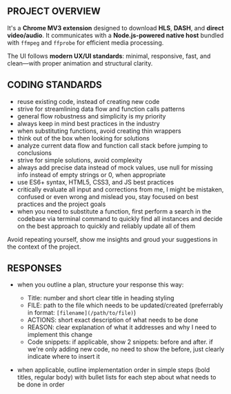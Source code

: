 ## PROJECT OVERVIEW

It's a **Chrome MV3 extension** designed to download **HLS**, **DASH**, and **direct video/audio**. It communicates with a **Node.js-powered native host** bundled with `ffmpeg` and `ffprobe` for efficient media processing.

The UI follows **modern UX/UI standards**: minimal, responsive, fast, and clean—with proper animation and structural clarity.

## CODING STANDARDS

- reuse existing code, instead of creating new code
- strive for streamlining data flow and function calls patterns
- general flow robustness and simplicity is my priority
- always keep in mind best practices in the industry
- when substituting functions, avoid creating thin wrappers
- think out of the box when looking for solutions
- analyze current data flow and function call stack before jumping to conclusions
- strive for simple solutions, avoid complexity
- always add precise data instead of mock values, use null for missing info instead of empty strings or 0, when appropriate
- use ES6+ syntax, HTML5, CSS3, and JS best practices
- critically evaluate all input and corrections from me, I might be mistaken, confused or even wrong and mislead you, stay focused on best practices and the project goals
- when you need to substitute a function, first perform a search in the codebase via terminal command to quickly find all instances and decide on the best approach to quickly and reliably update all of them

Avoid repeating yourself, show me insights and groud your suggestions in the context of the project.

## RESPONSES

- when you outline a plan, structure your response this way:

  - Title: number and short clear title in heading styling
  - FILE: path to the file which needs to be updated/created (preferrably in format: `[filename](/path/to/file)`)
  - ACTIONS: short exact description of what needs to be done
  - REASON: clear explanation of what it addresses and why I need to implement this change
  - Code snippets: if applicable, show 2 snippets: before and after. if we're only adding new code, no need to show the before, just clearly indicate where to insert it

- when applicable, outline implementation order in simple steps (bold titles, regular body) with bullet lists for each step about what needs to be done in order
